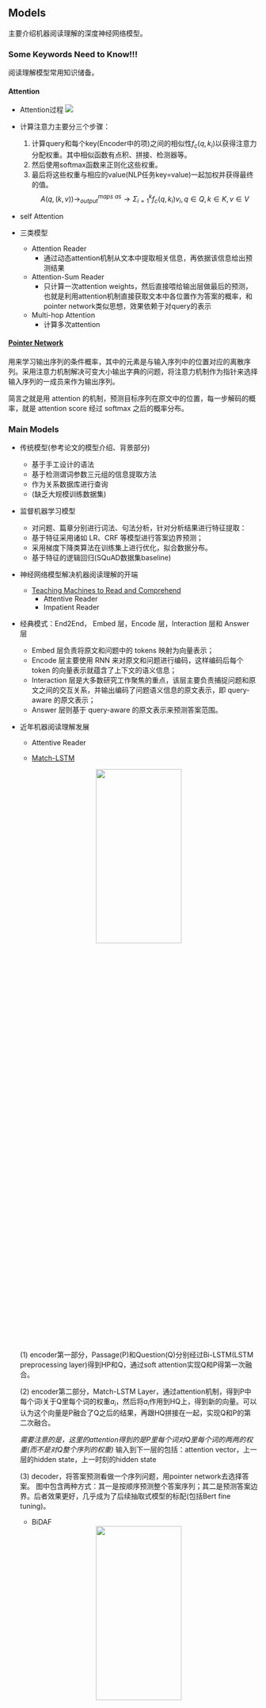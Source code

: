 ## Models
主要介绍机器阅读理解的深度神经网络模型。

### Some Keywords Need to Know!!!
阅读理解模型常用知识储备。
#### Attention
- Attention过程
![](https://mchromiak.github.io/articles/2017/Sep/01/Primer-NN/img/EncDecAttention.gif)
- 计算注意力主要分三个步骤：
    1. 计算query和每个key(Encoder中的项)之间的相似性$f_c{(q,k_i)}$以获得注意力分配权重。其中相似函数有点积、拼接、检测器等。
    2. 然后使用softmax函数来正则化这些权重。
    3. 最后将这些权重与相应的value(NLP任务key=value)一起加权并获得最终的值。
$$A(q, (k, v)) \rightarrow_{output}^{maps\ as} \rightarrow \Sigma_{i=1}^k {f_c(q, k_i)v_i, q\in Q, k\in K, v\in V} $$

- self Attention

- 三类模型
    + Attention Reader
        * 通过动态attention机制从文本中提取相关信息，再依据该信息给出预测结果
    + Attention-Sum Reader
        * 只计算一次attention weights，然后直接喂给输出层做最后的预测，也就是利用attention机制直接获取文本中各位置作为答案的概率，和pointer network类似思想，效果依赖于对query的表示
    + Multi-hop Attention
        * 计算多次attention

#### [Pointer Network](https://arxiv.org/pdf/1506.03134.pdf)
用来学习输出序列的条件概率，其中的元素是与输入序列中的位置对应的离散序列。采用注意力机制解决可变大小输出字典的问题，将注意力机制作为指针来选择输入序列的一成员来作为输出序列。

简言之就是用 attention 的机制，预测目标序列在原文中的位置，每一步解码的概率，就是 attention score 经过 softmax 之后的概率分布。



### Main Models
- 传统模型(参考论文的模型介绍、背景部分)
    + 基于手工设计的语法
    + 基于检测谓词参数三元组的信息提取方法
    + 作为关系数据库进行查询
    + (缺乏大规模训练数据集)

- 监督机器学习模型
    + 对问题、篇章分别进行词法、句法分析，针对分析结果进行特征提取：
    + 基于特征采用诸如 LR、CRF 等模型进行答案边界预测；
    + 采用梯度下降类算法在训练集上进行优化，拟合数据分布。
    + 基于特征的逻辑回归(SQuAD数据集baseline)

- 神经网络模型解决机器阅读理解的开端
    + [Teaching Machines to Read and Comprehend](https://arxiv.org/pdf/1506.03340.pdf)
        + Attentive Reader
        + Impatient Reader

- 经典模式：End2End， Embed 层，Encode 层，Interaction 层和 Answer 层
    + Embed 层负责将原文和问题中的 tokens 映射为向量表示；
    + Encode 层主要使用 RNN 来对原文和问题进行编码，这样编码后每个 token 的向量表示就蕴含了上下文的语义信息；
    + Interaction 层是大多数研究工作聚焦的重点，该层主要负责捕捉问题和原文之间的交互关系，并输出编码了问题语义信息的原文表示，即 query-aware 的原文表示；
    + Answer 层则基于 query-aware 的原文表示来预测答案范围。

- 近年机器阅读理解发展
    + Attentive Reader

    + [Match-LSTM](https://arxiv.org/pdf/1608.07905.pdf)
     <center>
        <img src="pic/match-LSTM.png" height="30%" width="60%"/> 
    </center>
    (1) encoder第一部分，Passage(P)和Question(Q)分别经过Bi-LSTM(LSTM preprocessing layer)得到HP和Q，通过soft attention实现Q和P得第一次融合。  
    
    (2) encoder第二部分，Match-LSTM Layer，通过attention机制，得到P中每个词i关于Q里每个词的权重$a_i$，然后将$a_i$作用到HQ上，得到新的向量。可以认为这个向量是P融合了Q之后的结果，再跟HQ拼接在一起，实现Q和P的第二次融合。  

    *需要注意的是，这里的attention得到的是P里每个词对Q里每个词的两两的权重(而不是对Q整个序列的权重)*
    输入到下一层的包括：attention vector，上一层的hidden state，上一时刻的hidden state  

    (3) decoder，将答案预测看做一个序列问题，用pointer network去选择答案。
    图中包含两种方式：其一是按顺序预测整个答案序列；其二是预测答案边界。后者效果更好，几乎成为了后续抽取式模型的标配(包括Bert fine tuning)。

    + BiDAF
    <center>
        <img src="https://allenai.github.io/bi-att-flow/BiDAF.png" height="30%" width="60%"/> 
    </center>
    主要是Context-to-query (C2Q) attention 和 Query-to-context (Q2C) attention。

    (1) Context2Query 总体上，与前面模型一样，考虑到用Q融合进P，去attend P里的每个词  

    (2) Query2Context 创新性的用P去attend Q，与Context2Query的唯一区别是对attention score取了max后再对h加权平均，得到单个向量。  

    (3) encoder输出层做了类似特征工程的trick  

    (4) decoder 用Q和P通过decoder每一步出来的M，去attend encoder的输出G，然后用softmax作用，去预测起始位置。只不过在预测位置终止时，M又额外经过了一层LSTM得到M2。损失函数仍然是cross entropy。

    + [R-Net](https://www.microsoft.com/en-us/research/wp-content/uploads/2017/05/r-net.pdf)
    <center>
        <img src="pic/r-net.png" height="30%" width="60%"/> 
    </center>
    (1) encoder 中加入Gated Match-LSTM模块，可以理解为通过gate过滤掉输入中跟问题和答案不相关的部分。

    (2) encoder 中还加入了self-attention机制，使得文章内部的词与词之间相互融合，通过自身上下文信息辅助筛选有价值的词。attention vector 是当前词和所在文章中所有词做attention得到的结果。

    (3) decoder 仍然采用pointer network，但额外引入了question的信息，作为decoder隐藏层的初始输入。

    + QANet
    <center>
        <img src="pic/QANet.png" height="30%" width="60%"/> 
    </center>
    (1) encoder 采用CNN实现，由多个结构一样的encoder block实现。每个encoder block里又包含多个小单元：

    (1a) Layer-norm 可以可以看做是batch-norm的变种，简单理解，batch-norm是对每一个batch里的x进行归一化，而layer-norm 是对每一层的x输出归一化。加快...

    (1b) convolution 采用depthwise separable convolution，就是把一个 H x W x D 的卷积核，分解成 H x W x 1 和 1 x D 俩矩阵，从而降低矩阵的秩，减少参数量。 这是模型压缩很常见的一个做法。

    (2) encoder 里有一层context to query的attention，与Bi-DAF类似但不一样，借鉴叫DCN的模型。

    (3) decoder 沿用Bi-DAF。

    (4) 用English-French-English进行数据扩充(data augment)。

    特点是训练快(Bi-DAF的5-8倍)，内存需求大。

    + S-Net
    前面所有模型都是端到端的抽取式模型，而S-Net是分成了两部分的生成式模型。先从文章中抽取evidence snippets，再通过生成式的decoder生成答案。

    + GPT & BERT
        * 预处理模型

<center>
    <img src="ref/mrc_dev.jpg" height="50%" width="50%">
</center>

#### state of the art
BERT+ AoA(Attention over Attention) + DAE(Data Augment Enhance, MT or Q-A)


### Trick
- Teacher model => student model\<Born-Again Neural Networks, Self-Competition>

